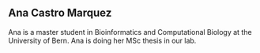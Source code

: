 Ana Castro Marquez
----------------


Ana is a master student in Bioinformatics and Computational Biology at the University of Bern. Ana is doing her MSc thesis in our lab.